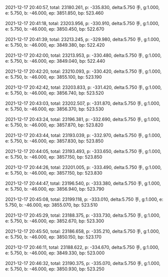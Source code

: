2021-12-17 20:40:57, total: 23180.261, p: -335.830, delta:5.750 手, g:1.000, e: 5.750, b: -46.000, ep: 3851.850, bp: 523.460

2021-12-17 20:41:18, total: 23203.956, p: -330.910, delta:5.750 手, g:1.000, e: 5.750, b: -46.000, ep: 3850.450, bp: 522.670

2021-12-17 20:41:39, total: 23213.245, p: -329.980, delta:5.750 手, g:1.000, e: 5.750, b: -46.000, ep: 3849.380, bp: 522.420

2021-12-17 20:42:00, total: 23213.953, p: -330.480, delta:5.750 手, g:1.000, e: 5.750, b: -46.000, ep: 3849.040, bp: 522.440

2021-12-17 20:42:20, total: 23210.093, p: -330.420, delta:5.750 手, g:1.000, e: 5.750, b: -46.000, ep: 3855.100, bp: 523.190

2021-12-17 20:42:42, total: 23203.833, p: -331.420, delta:5.750 手, g:1.000, e: 5.750, b: -46.000, ep: 3856.740, bp: 523.520

2021-12-17 20:43:03, total: 23202.507, p: -331.870, delta:5.750 手, g:1.000, e: 5.750, b: -46.000, ep: 3856.370, bp: 523.530

2021-12-17 20:43:24, total: 23196.381, p: -332.690, delta:5.750 手, g:1.000, e: 5.750, b: -46.000, ep: 3857.870, bp: 523.820

2021-12-17 20:43:44, total: 23193.039, p: -332.970, delta:5.750 手, g:1.000, e: 5.750, b: -46.000, ep: 3857.830, bp: 523.850

2021-12-17 20:44:05, total: 23193.493, p: -333.650, delta:5.750 手, g:1.000, e: 5.750, b: -46.000, ep: 3857.150, bp: 523.850

2021-12-17 20:44:26, total: 23201.005, p: -333.490, delta:5.750 手, g:1.000, e: 5.750, b: -46.000, ep: 3857.150, bp: 523.830

2021-12-17 20:44:47, total: 23196.540, p: -333.380, delta:5.750 手, g:1.000, e: 5.750, b: -46.000, ep: 3856.940, bp: 523.790

2021-12-17 20:45:08, total: 23199.118, p: -333.010, delta:5.750 手, g:1.000, e: 5.750, b: -46.000, ep: 3855.070, bp: 523.510

2021-12-17 20:45:29, total: 23188.375, p: -333.730, delta:5.750 手, g:1.000, e: 5.750, b: -46.000, ep: 3852.670, bp: 523.300

2021-12-17 20:45:50, total: 23186.658, p: -335.210, delta:5.750 手, g:1.000, e: 5.750, b: -46.000, ep: 3850.150, bp: 523.170

2021-12-17 20:46:11, total: 23188.622, p: -334.670, delta:5.750 手, g:1.000, e: 5.750, b: -46.000, ep: 3849.330, bp: 523.000

2021-12-17 20:46:32, total: 23190.375, p: -335.070, delta:5.750 手, g:1.000, e: 5.750, b: -46.000, ep: 3850.930, bp: 523.250